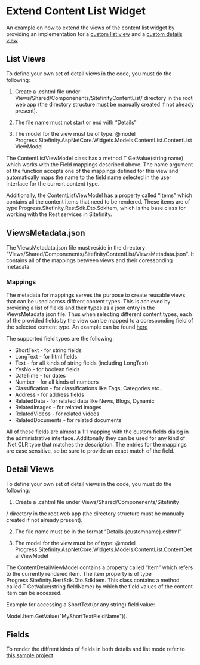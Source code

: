 # Extend Content List Widget
An example on how to extend the views of the content list widget by providing an implementation for a [custom list view](./Views/Shared/Components/SitefinityContentList/CardsListCustom.cshtml) and a [custom details view](./Views/Shared/Components/SitefinityContentList/Details.Custom.cshtml)

## List Views

To define your own set of detail views in the code, you must do the following:

1. Create a .cshtml file under Views/Shared/Componenents/SitefinityContentList/ directory in the root web app (the directory structure must be manually created if not already present).

2. The file name must not start or end with “Details”

3. The model for the view must be of type:
@model Progress.Sitefinity.AspNetCore.Widgets.Models.ContentList.ContentListViewModel

The ContentListViewModel class has a method T GetValue<T>(string name) which works with the Field mappings described above. The name argument of the function accepts one of the mappings defined for this view and automatically maps the name to the field name selected in the user interface for the current content type.

Additionally, the ContentListViewModel has a property called “Items” which contains all the content items that need to be rendered. These items are of type Progress.Sitefinity.RestSdk.Dto.SdkItem, which is the base class for working with the Rest services in Sitefinity.

## ViewsMetadata.json

The ViewsMetadata.json file must reside in the directory "Views/Shared/Componenents/SitefinityContentList/ViewsMetadata.json". It contains all of the mappings between views and their coresspnding metadata.

### Mappings
The metadata for mappings serves the purpose to create reusable views that can be used across diffrent content types. This is achieved by providing a list of fields and their types as a json entry in the ViewsMetadata.json file. Thus when selecting different content types, each of the provided fields by the view can be mapped to a coresponding field of the selected content type. An example can be found [here](./Views/Shared/Componenents/SitefinityContentList/ViewsMetadata.json)

The supported field types are the following:
* ShortText - for string fields
* LongText - for html fields
* Text - for all kinds of string fields (including LongText)
* YesNo - for boolean fields
* DateTime - for dates
* Number - for all kinds of numbers
* Classification - for classifications like Tags, Categories etc..
* Address - for address fields
* RelatedData - for related data like News, Blogs, Dynamic
* RelatedImages - for related images
* RelatedVideos - for related videos
* RelatedDocuments - for related documents

All of these fields are almost a 1:1 mapping with the custom fields dialog in the administrative interface. Additonally they can be used for any kind of .Net CLR type that matches the description. The entries for the mappings are case sensitive, so be sure to provide an exact match of the field.

## Detail Views

To define your own set of detail views in the code, you must do the following:

1. Create a .cshtml file under Views/Shared/Componenents/Sitefinity
  
  
  
  
  / directory in the root web app (the directory structure must be manually created if not already present).

2. The file name must be in the format “Details.{customname}.cshtml”

3. The model for the view must be of type:
@model Progress.Sitefinity.AspNetCore.Widgets.Models.ContentList.ContentDetailViewModel

The ContentDetailViewModel contains a property called “Item” which refers to the currently rendered item. The item property is of type Progress.Sitefinity.RestSdk.Dto.SdkItem. This class contains a method called T GetValue<T>(string fieldName) by which the field values of the content item can be accessed.

Example for accessing a ShortText(or any string) field value:

Model.Item.GetValue<string>("MyShortTextFieldName")).

## Fields

To render the diffrent kinds of fields in both details and list mode refer to [this sample project](../all-fields/Views/Shared/Fields)
